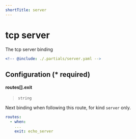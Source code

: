 ```yaml
---
shortTitle: server
---
```


# tcp server

The tcp server binding

```yaml {3}
<!-- @include: ./.partials/server.yaml -->
```

## Configuration (\* required)

<!-- @include: ./.partials/options.md -->
<!-- @include: ./.partials/routes.md -->

#### routes[].exit

> `string`

Next binding when following this route, for kind `server` only.

```yaml
routes:
  - when:
    ...
    exit: echo_server
```

<!-- @include: ../.partials/exit.md -->
<!-- @include: ../.partials/telemetry.md -->
